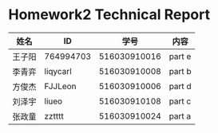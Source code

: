 # Homework2 Technical Report

| 姓名 | ID | 学号 | 内容 |
| ------ | ------ | ------ | ------ |
| 王子阳 | 764994703 | 516030910016 | part e |
| 李青弈| liqycarl | 516030910008 | part b |
| 方俊杰 | FJJLeon | 516030910006 | part d |
| 刘泽宇 | liueo | 516030910108 | part c |
| 张政童 | zztttt | 516030910024 | part a |
